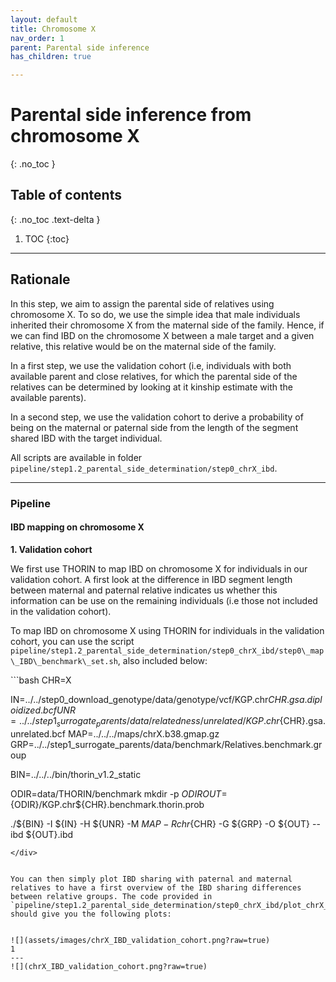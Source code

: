 ```yaml
---
layout: default
title: Chromosome X
nav_order: 1
parent: Parental side inference
has_children: true

---
```

# Parental side inference from chromosome X

{: .no_toc }

## Table of contents
{: .no_toc .text-delta }

1. TOC
{:toc}

---



## Rationale

In this step, we aim to assign the parental side of relatives using chromosome X. To so do, we use the simple idea that male individuals inherited their chromosome X from the maternal side of the family. Hence, if we can find IBD on the chromosome X between a male target and a given relative, this relative would be on the maternal side of the family.

In a first step, we use the validation cohort (i.e, individuals with both available parent and close relatives, for which the parental side of the relatives can be determined by looking at it kinship estimate with the available parents). 

In a second step, we use the validation cohort to derive a probability of being on the maternal or paternal side from the length of the segment shared IBD with the target individual.

All scripts are available in folder `pipeline/step1.2_parental_side_determination/step0_chrX_ibd`.

---

### Pipeline

#### IBD mapping on chromosome X

**1. Validation cohort**

We first use THORIN to map IBD on chromosome X for individuals in our validation cohort. A first look at the difference in IBD segment length between maternal and paternal relative indicates us whether this information can be use on the remaining individuals (i.e those not included in the validation cohort).

To map IBD on chromosome X using THORIN for individuals in the validation cohort, you can use the script `pipeline/step1.2_parental_side_determination/step0_chrX_ibd/step0\_map\_IBD\_benchmark\_set.sh`, also included below:


<div class="code-example" markdown="1">
```bash
CHR=X

IN=../../step0_download_genotype/data/genotype/vcf/KGP.chr${CHR}.gsa.diploidized.bcf
UNR=../../step1_surrogate_parents/data/relatedness/unrelated/KGP.chr${CHR}.gsa.unrelated.bcf
MAP=../../../maps/chrX.b38.gmap.gz
GRP=../../step1_surrogate_parents/data/benchmark/Relatives.benchmark.group

BIN=../../../bin/thorin_v1.2_static

ODIR=data/THORIN/benchmark
mkdir -p ${ODIR}
OUT=${ODIR}/KGP.chr${CHR}.benchmark.thorin.prob

./${BIN} -I ${IN} -H ${UNR} -M ${MAP} -R chr${CHR} -G ${GRP} -O ${OUT} --ibd ${OUT}.ibd
```
</div>


You can then simply plot IBD sharing with paternal and maternal relatives to have a first overview of the IBD sharing differences between relative groups. The code provided in `pipeline/step1.2_parental_side_determination/step0_chrX_ibd/plot_chrX_IBD_validation_cohort.R` should give you the following plots:


![](assets/images/chrX_IBD_validation_cohort.png?raw=true)
1
---
![](chrX_IBD_validation_cohort.png?raw=true)















